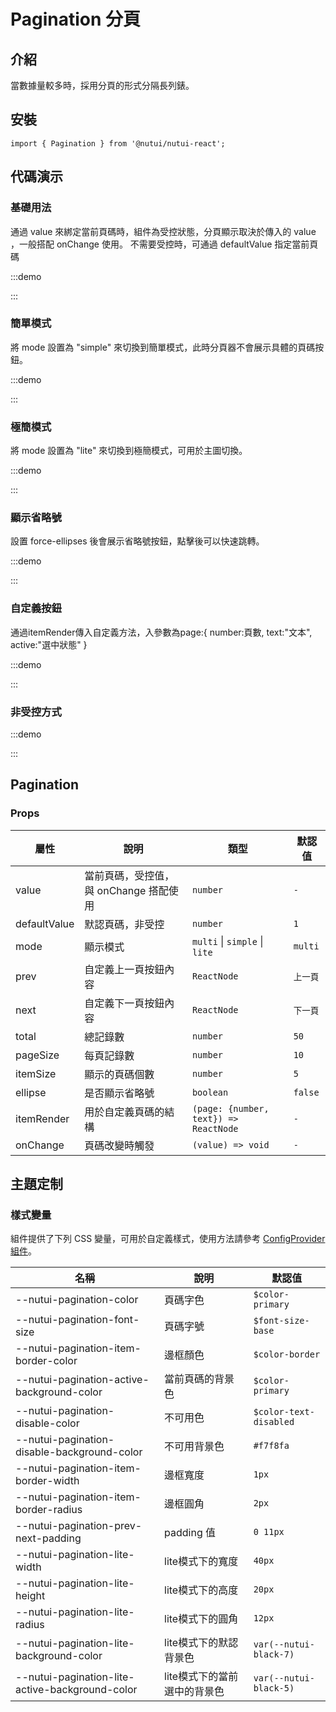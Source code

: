 # Pagination 分頁

## 介紹

當數據量較多時，採用分頁的形式分隔長列錶。

## 安裝

```tsx
import { Pagination } from '@nutui/nutui-react';
```

## 代碼演示

### 基礎用法

通過 value 來綁定當前頁碼時，組件為受控狀態，分頁顯示取決於傳入的 value ，一般搭配 onChange 使用。 不需要受控時，可通過 defaultValue 指定當前頁碼

:::demo

<CodeBlock src='h5/demo1.tsx'></CodeBlock>

:::

### 簡單模式

將 mode 設置為 "simple" 來切換到簡單模式，此時分頁器不會展示具體的頁碼按鈕。

:::demo

<CodeBlock src='h5/demo2.tsx'></CodeBlock>

:::

### 極簡模式

將 mode 設置為 "lite" 來切換到極簡模式，可用於主圖切換。

:::demo

<CodeBlock src='h5/demo3.tsx'></CodeBlock>

:::

### 顯示省略號

設置 force-ellipses 後會展示省略號按鈕，點擊後可以快速跳轉。

:::demo

<CodeBlock src='h5/demo4.tsx'></CodeBlock>

:::

### 自定義按鈕

通過itemRender傳入自定義方法，入參數為page:{ number:頁數, text:"文本", active:"選中狀態" }

:::demo

<CodeBlock src='h5/demo5.tsx'></CodeBlock>

:::

### 非受控方式

:::demo

<CodeBlock src='h5/demo6.tsx'></CodeBlock>

:::

## Pagination

### Props

| 屬性 | 說明 | 類型 | 默認值 |
| --- | --- | --- | --- |
| value | 當前頁碼，受控值，與 onChange 搭配使用 | `number` | `-` |
| defaultValue | 默認頁碼，非受控 | `number` | `1` |
| mode | 顯示模式 | `multi` \| `simple` \| `lite` | `multi` |
| prev | 自定義上一頁按鈕內容 | `ReactNode` | `上一頁` |
| next | 自定義下一頁按鈕內容 | `ReactNode` | `下一頁` |
| total | 總記錄數 | `number` | `50` |
| pageSize | 每頁記錄數 | `number` | `10` |
| itemSize | 顯示的頁碼個數 | `number` | `5` |
| ellipse | 是否顯示省略號 | `boolean` | `false` |
| itemRender | 用於自定義頁碼的結構 | `(page: {number, text}) => ReactNode` | `-` |
| onChange | 頁碼改變時觸發 | `(value) => void` | `-` |

## 主題定制

### 樣式變量

組件提供了下列 CSS 變量，可用於自定義樣式，使用方法請參考 [ConfigProvider 組件](#/zh-CN/component/configprovider)。

| 名稱 | 說明 | 默認值 |
| --- | --- | --- |
| \--nutui-pagination-color | 頁碼字色 |  `$color-primary` |
| \--nutui-pagination-font-size | 頁碼字號 | `$font-size-base` |
| \--nutui-pagination-item-border-color | 邊框顏色 | `$color-border` |
| \--nutui-pagination-active-background-color | 當前頁碼的背景色 | `$color-primary` |
| \--nutui-pagination-disable-color | 不可用色 | `$color-text-disabled` |
| \--nutui-pagination-disable-background-color | 不可用背景色 | `#f7f8fa` |
| \--nutui-pagination-item-border-width | 邊框寬度 | `1px` |
| \--nutui-pagination-item-border-radius | 邊框圓角 | `2px` |
| \--nutui-pagination-prev-next-padding | padding 值 | `0 11px` |
| \--nutui-pagination-lite-width | lite模式下的寬度 | `40px` |
| \--nutui-pagination-lite-height | lite模式下的高度 | `20px` |
| \--nutui-pagination-lite-radius| lite模式下的圓角 | `12px` |
| \--nutui-pagination-lite-background-color | lite模式下的默認背景色 | `var(--nutui-black-7)` |
| \--nutui-pagination-lite-active-background-color | lite模式下的當前選中的背景色 | `var(--nutui-black-5)` |
